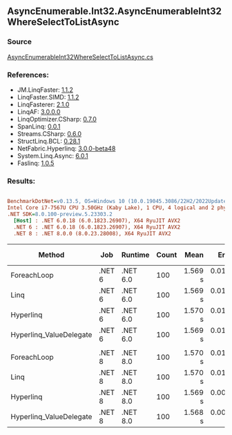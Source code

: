 ﻿## AsyncEnumerable.Int32.AsyncEnumerableInt32WhereSelectToListAsync

### Source
[AsyncEnumerableInt32WhereSelectToListAsync.cs](../LinqBenchmarks/AsyncEnumerable/Int32/AsyncEnumerableInt32WhereSelectToListAsync.cs)

### References:
- JM.LinqFaster: [1.1.2](https://www.nuget.org/packages/JM.LinqFaster/1.1.2)
- LinqFaster.SIMD: [1.1.2](https://www.nuget.org/packages/LinqFaster.SIMD/1.0.3)
- LinqFasterer: [2.1.0](https://www.nuget.org/packages/LinqFasterer/2.1.0)
- LinqAF: [3.0.0.0](https://www.nuget.org/packages/LinqAF/3.0.0.0)
- LinqOptimizer.CSharp: [0.7.0](https://www.nuget.org/packages/LinqOptimizer.CSharp/0.7.0)
- SpanLinq: [0.0.1](https://www.nuget.org/packages/SpanLinq/0.0.1)
- Streams.CSharp: [0.6.0](https://www.nuget.org/packages/Streams.CSharp/0.6.0)
- StructLinq.BCL: [0.28.1](https://www.nuget.org/packages/StructLinq/0.28.1)
- NetFabric.Hyperlinq: [3.0.0-beta48](https://www.nuget.org/packages/NetFabric.Hyperlinq/3.0.0-beta48)
- System.Linq.Async: [6.0.1](https://www.nuget.org/packages/System.Linq.Async/6.0.1)
- Faslinq: [1.0.5](https://www.nuget.org/packages/Faslinq/1.0.5)

### Results:
``` ini

BenchmarkDotNet=v0.13.5, OS=Windows 10 (10.0.19045.3086/22H2/2022Update)
Intel Core i7-7567U CPU 3.50GHz (Kaby Lake), 1 CPU, 4 logical and 2 physical cores
.NET SDK=8.0.100-preview.5.23303.2
  [Host] : .NET 6.0.18 (6.0.1823.26907), X64 RyuJIT AVX2
  .NET 6 : .NET 6.0.18 (6.0.1823.26907), X64 RyuJIT AVX2
  .NET 8 : .NET 8.0.0 (8.0.23.28008), X64 RyuJIT AVX2


```
|                  Method |    Job |  Runtime | Count |    Mean |    Error |   StdDev |  Median |        Ratio | RatioSD | Allocated | Alloc Ratio |
|------------------------ |------- |--------- |------ |--------:|---------:|---------:|--------:|-------------:|--------:|----------:|------------:|
|             ForeachLoop | .NET 6 | .NET 6.0 |   100 | 1.569 s | 0.0105 s | 0.0098 s | 1.576 s |     baseline |         |  26.52 KB |             |
|                    Linq | .NET 6 | .NET 6.0 |   100 | 1.569 s | 0.0112 s | 0.0104 s | 1.570 s | 1.00x faster |   0.01x |  57.13 KB |  2.15x more |
|               Hyperlinq | .NET 6 | .NET 6.0 |   100 | 1.570 s | 0.0104 s | 0.0098 s | 1.576 s | 1.00x slower |   0.01x |  27.26 KB |  1.03x more |
| Hyperlinq_ValueDelegate | .NET 6 | .NET 6.0 |   100 | 1.569 s | 0.0100 s | 0.0093 s | 1.572 s | 1.00x faster |   0.00x |  27.26 KB |  1.03x more |
|                         |        |          |       |         |          |          |         |              |         |           |             |
|             ForeachLoop | .NET 8 | .NET 8.0 |   100 | 1.570 s | 0.0101 s | 0.0094 s | 1.574 s |     baseline |         |  18.81 KB |             |
|                    Linq | .NET 8 | .NET 8.0 |   100 | 1.570 s | 0.0106 s | 0.0099 s | 1.577 s | 1.00x slower |   0.01x |  46.02 KB |  2.45x more |
|               Hyperlinq | .NET 8 | .NET 8.0 |   100 | 1.569 s | 0.0098 s | 0.0092 s | 1.574 s | 1.00x faster |   0.01x |   19.1 KB |  1.02x more |
| Hyperlinq_ValueDelegate | .NET 8 | .NET 8.0 |   100 | 1.568 s | 0.0099 s | 0.0092 s | 1.561 s | 1.00x faster |   0.01x |  19.08 KB |  1.01x more |
